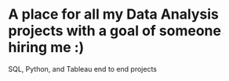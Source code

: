 # A place for all my Data Analysis projects with a goal of someone hiring me :)
SQL, Python, and Tableau end to end projects
